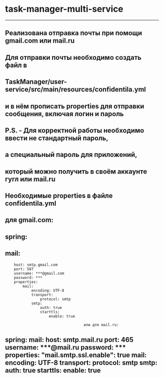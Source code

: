 # task-manager-multi-service

------------------------------------------------------------------------------
## Реализована отправка почты при помощи gmail.com или mail.ru
## Для отправки почты необходимо создать файл в 
## TaskManager/user-service/src/main/resources/confidentila.yml 
## и в нём прописать properties для отправки сообщения, включая логин и пароль
## P.S. - Для корректной работы необходимо ввести не стандартный пароль, 
## а специальный пароль для приложений, 
## который можно получить в своём аккаунте гугл или mail.ru

## Необходимые properties в файле confidentila.yml
##                                             для gmail.com:

## spring:
##     mail:
        host: smtp.gmail.com
        port: 587
        username: ***@gmail.com
        password: ***
        properties:
            mail:
                encoding: UTF-8
                transport:
                    protocol: smtp
                smtp:
                    auth: true
                    starttls:
                        enable: true

                                        или для mail.ru:

spring:
  mail:
    host: smtp.mail.ru
    port: 465
    username: ***@mail.ru
    password: ***
    properties:
      "mail.smtp.ssl.enable": true
      mail:
        encoding: UTF-8
        transport:
          protocol: smtp
        smtp:
          auth: true
          starttls:
            enable: true
------------------------------------------------------------------------------
